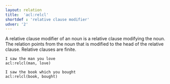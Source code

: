 ```yaml
---
layout: relation
title:  'acl:relcl'
shortdef : 'relative clause modifier'
udver: '2'
---
```


A relative clause modifier of an noun is a relative clause modifying
the noun.  The relation points from the noun that is modified to the
head of the relative clause. Relative clauses are finite.

~~~ sdparse
I saw the man you love
acl:relcl(man, love)
~~~

~~~ sdparse
I saw the book which you bought
acl:relcl(book, bought)
~~~
<!-- Interlanguage links updated St lis 3 20:58:33 CET 2021 -->
